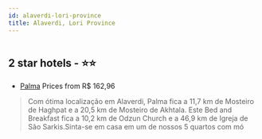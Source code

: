 ```yaml
---
id: alaverdi-lori-province
title: Alaverdi, Lori Province
---
```


<center><img src="https://i.travelapi.com/hotels/30000000/29670000/29663700/29663676/3776cb64_z.jpg" alt="" /></center>


##  2 star hotels - ⭐️⭐️

-    [Palma](https://www.hurb.com/br/aud/https://www.hurb.com/br/hotels/alaverdi/palma-HT-5NZZ?cmp=18055) Prices from R$ 162,96
   > Com ótima localização em Alaverdi, Palma fica a 11,7 km de Mosteiro de Haghpat e a 20,5 km de Mosteiro de Akhtala.  Este Bed and Breakfast fica a 10,2 km de Odzun Church e a 46,9 km de Igreja de São Sarkis.Sinta-se em casa em um de nossos 5 quartos com mó
